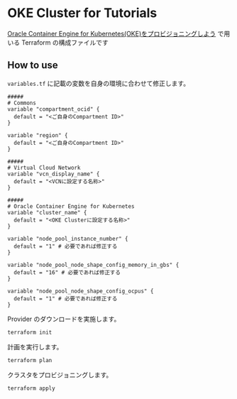 # OKE Cluster for Tutorials

[Oracle Container Engine for Kubernetes(OKE)をプロビジョニングしよう](https://oracle-japan.github.io/ocitutorials/cloud-native/oke-for-commons/) で用いる Terraform の構成ファイルです

## How to use

`variables.tf` に記載の変数を自身の環境に合わせて修正します。

```hcl
#####
# Commons
variable "compartment_ocid" {
  default = "<ご自身のCompartment ID>"
}

variable "region" {
  default = "<ご自身のCompartment ID>"
}

#####
# Virtual Cloud Network
variable "vcn_display_name" {
  default = "<VCNに設定する名称>"
}

#####
# Oracle Container Engine for Kubernetes
variable "cluster_name" {
  default = "<OKE Clusterに設定する名称>"
}

variable "node_pool_instance_number" {
  default = "1" # 必要であれば修正する
}

variable "node_pool_node_shape_config_memory_in_gbs" {
  default = "16" # 必要であれば修正する
}

variable "node_pool_node_shape_config_ocpus" {
  default = "1" # 必要であれば修正する
}
```

Provider のダウンロードを実施します。

```bash
terraform init
```

計画を実行します。

```bash
terraform plan
```

クラスタをプロビジョニングします。

```bash
terraform apply
```
